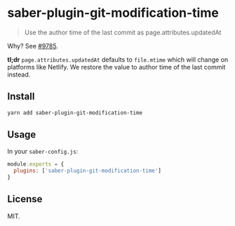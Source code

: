 # saber-plugin-git-modification-time

> Use the author time of the last commit as page.attributes.updatedAt

Why? See [#9785](https://github.com/gatsbyjs/gatsby/issues/9785).

**tl;dr** `page.attributes.updatedAt` defaults to `file.mtime` which will change on platforms like Netlify. We restore the value to author time of the last commit instead.

## Install

```bash
yarn add saber-plugin-git-modification-time
```

## Usage

In your `saber-config.js`:

```js
module.exports = {
  plugins: ['saber-plugin-git-modification-time']
}
```

## License

MIT.
